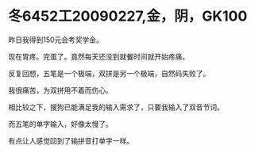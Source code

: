 # 冬6452工20090227,金，阴，GK100

昨日我得到150元会考奖学金。

现在胃疼。完蛋了。竟然每天还没到就餐时间就开始疼痛。

反复回想，五笔是一个极端，双拼是另一个极端，自然码失败了。

我很痛苦，为双拼用不着而伤心。

相比较之下，搜狗已能满足我的输入需求了，只要我输入了双音节词。

而五笔的单字输入，好像太慢了。

有点让人感觉回到了输拼音打单字一样。
